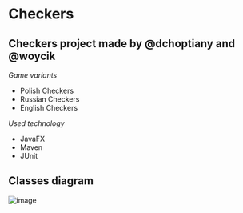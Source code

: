 # Checkers
## Checkers project made by @dchoptiany and @woycik

*Game variants*
- Polish Checkers
- Russian Checkers
- English Checkers


*Used technology*
- JavaFX
- Maven
- JUnit
## Classes diagram
![image](https://user-images.githubusercontent.com/88285570/212198463-6d6d245b-0014-48cd-bf04-384b496686a4.png)
